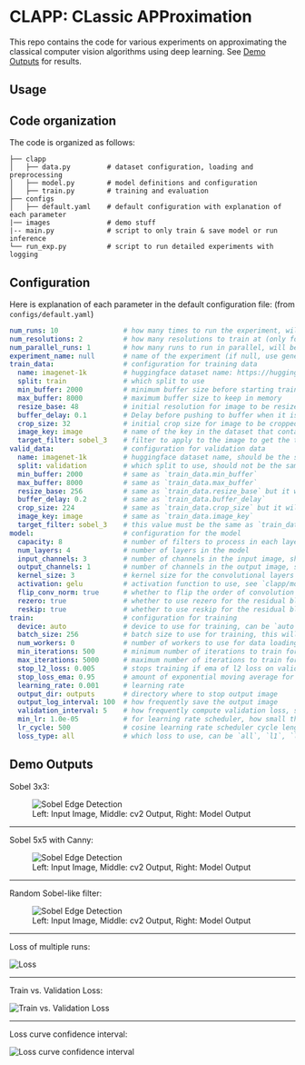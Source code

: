 # **CLAPP**: **CL**assic **APP**roximation

This repo contains the code for various experiments on approximating the classical computer vision algorithms using deep learning. See [Demo Outputs](#demo-outputs) for results.

## Usage


## Code organization

The code is organized as follows:

```
├── clapp
│   ├── data.py         # dataset configuration, loading and preprocessing
│   ├── model.py        # model definitions and configuration
│   ├── train.py        # training and evaluation
├── configs
│   ├── default.yaml    # default configuration with explanation of each parameter
|── images              # demo stuff
|-- main.py             # script to only train & save model or run inference
└── run_exp.py          # script to run detailed experiments with logging
```

## Configuration

Here is explanation of each parameter in the default configuration file: (from `configs/default.yaml`)

```yaml
num_runs: 10                # how many times to run the experiment, will be ignored if not using `run_exp.py`
num_resolutions: 2          # how many resolutions to train at (only for training data)
num_parallel_runs: 1        # how many runs to run in parallel, will be ignored if not using `run_exp.py`
experiment_name: null       # name of the experiment (if null, use generate uuid)
train_data:                 # configuration for training data
  name: imagenet-1k         # huggingface dataset name: https://huggingface.co/datasets/imagenet-1k
  split: train              # which split to use
  min_buffer: 2000          # minimum buffer size before starting training
  max_buffer: 8000          # maximum buffer size to keep in memory
  resize_base: 48           # initial resolution for image to be resized, will double for each resolution given by `num_resolutions`
  buffer_delay: 0.1         # Delay before pushing to buffer when it is full
  crop_size: 32             # initial crop size for image to be cropped, will double for each resolution given by `num_resolutions`
  image_key: image          # name of the key in the dataset that contains the image
  target_filter: sobel_3    # filter to apply to the image to get the target, see `clapp/data.py` for more details
valid_data:                 # configuration for validation data
  name: imagenet-1k         # huggingface dataset name, should be the same as `train_data.name` but can be different
  split: validation         # which split to use, should not be the same as `train_data.split` if using the same dataset
  min_buffer: 2000          # same as `train_data.min_buffer`
  max_buffer: 8000          # same as `train_data.max_buffer`
  resize_base: 256          # same as `train_data.resize_base` but it will not be doubled
  buffer_delay: 0.2         # same as `train_data.buffer_delay`
  crop_size: 224            # same as `train_data.crop_size` but it will not be doubled
  image_key: image          # same as `train_data.image_key`
  target_filter: sobel_3    # this value must be the same as `train_data.target_filter`
model:                      # configuration for the model
  capacity: 8               # number of filters to process in each layer
  num_layers: 4             # number of layers in the model
  input_channels: 3         # number of channels in the input image, should be 3 for RGB images
  output_channels: 1        # number of channels in the output image, should be 1 for grayscale images
  kernel_size: 3            # kernel size for the convolutional layers
  activation: gelu          # activation function to use, see `clapp/model.py` for more details
  flip_conv_norm: true      # whether to flip the order of convolution and normalization
  rezero: true              # whether to use rezero for the residual blocks
  reskip: true              # whether to use reskip for the residual blocks
train:                      # configuration for training
  device: auto              # device to use for training, can be `auto`, `cpu`, or `cuda`, or `mps`. `auto` will use `cuda` or `mps` if available, otherwise `cpu`
  batch_size: 256           # batch size to use for training, this will be halved for each resolution given by `num_resolutions`
  num_workers: 0            # number of workers to use for data loading, ideally should be kept 0 for best performance
  min_iterations: 500       # minimum number of iterations to train for
  max_iterations: 5000      # maximum number of iterations to train for
  stop_l2_loss: 0.005       # stops training if ema of l2 loss on validation is less than this value
  stop_loss_ema: 0.95       # amount of exponential moving average for l2 stop criteria
  learning_rate: 0.001      # learning rate
  output_dir: outputs       # directory where to stop output image
  output_log_interval: 100  # how frequently save the output image
  validation_interval: 5    # how frequently compute validation loss, smaller values cost performance, and larger value may cause longer time of convergnece and/or premature training stop
  min_lr: 1.0e-05           # for learning rate scheduler, how small the learning rate can go
  lr_cycle: 500             # cosine learning rate scheduler cycle length which will double after every cycle
  loss_type: all            # which loss to use, can be `all`, `l1`, `l2`, `lc`, see `clapp/model.py` for more details
```


## Demo Outputs

Sobel 3x3:

<figure>
  <img
    src="images/demo2.png"
    alt="Sobel Edge Detection">
  <figcaption>
    Left: Input Image, Middle: cv2 Output, Right: Model Output
  </figcaption>
</figure>

---

Sobel 5x5 with Canny:

<figure>
  <img
    src="images/demo3.png"
    alt="Sobel Edge Detection">
  <figcaption>
    Left: Input Image, Middle: cv2 Output, Right: Model Output
  </figcaption>
</figure>

---

Random Sobel-like filter:

<figure>
  <img
    src="images/demo4.png"
    alt="Sobel Edge Detection">
  <figcaption>
    Left: Input Image, Middle: cv2 Output, Right: Model Output
  </figcaption>
</figure>

---

Loss of multiple runs:

![Loss](images/loss.png)

---

Train vs. Validation Loss:

![Train vs. Validation Loss](images/loss2.png)

---

Loss curve confidence interval:

![Loss curve confidence interval](images/loss3.png)
